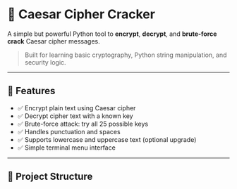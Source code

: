 # 🔐 Caesar Cipher Cracker

A simple but powerful Python tool to **encrypt**, **decrypt**, and **brute-force crack** Caesar cipher messages.

> Built for learning basic cryptography, Python string manipulation, and security logic.

---

## 🚀 Features

- ✅ Encrypt plain text using Caesar cipher
- ✅ Decrypt cipher text with a known key
- ✅ Brute-force attack: try all 25 possible keys
- ✅ Handles punctuation and spaces
- ✅ Supports lowercase and uppercase text (optional upgrade)
- ✅ Simple terminal menu interface

---

## 📂 Project Structure

